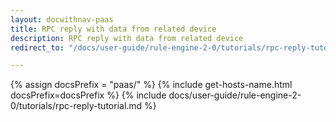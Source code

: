 ```yaml
---
layout: docwithnav-paas
title: RPC reply with data from related device
description: RPC reply with data from related device
redirect_to: "/docs/user-guide/rule-engine-2-0/tutorials/rpc-reply-tutorial/"

---
```


{% assign docsPrefix = "paas/" %}
{% include get-hosts-name.html docsPrefix=docsPrefix %}
{% include docs/user-guide/rule-engine-2-0/tutorials/rpc-reply-tutorial.md %}